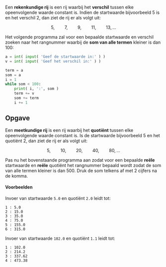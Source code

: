 Een **rekenkundige rij** is een rij waarbij het **verschil** tussen elke opeenvolgende waarde constant is. Indien de startwaarde bijvoorbeeld 5 is en het verschil 2, dan ziet de rij er als volgt uit:

$$
    5,\qquad 7,\qquad 9,\qquad 11,\qquad 13,\ldots
$$

Het volgende programma zal voor een bepaalde startwaarde en verschil zoeken naar het rangnummer waarbij de **som van alle termen** kleiner is dan 100:

```python
a = int( input( 'Geef de startwaarde in:' ) )
v = int( input( 'Geef het verschil in:' ) )

term = a
som = a
i = 1
while som < 100:
    print( i, ':', som )
    term += v
    som += term
    i += 1
```

## Opgave

Een **meetkundige rij** is een rij waarbij het **quotiënt** tussen elke opeenvolgende waarde constant is. Is de startwaarde bijvoorbeeld 5 en het quotiënt 2, dan ziet de rij er als volgt uit:

$$
    5,\qquad 10,\qquad 20,\qquad 40,\qquad 80,\ldots
$$

Pas nu het bovenstaande programma aan zodat voor een bepaalde **reële** startwaarde en **reële** quotiënt het rangnummer bepaald wordt zodat de som van alle termen kleiner is dan 500. Druk de som telkens af met 2 cijfers na de komma.

#### Voorbeelden
Invoer van startwaarde `5.0` en quotiënt `2.0` leidt tot:
```
1 : 5.0
2 : 15.0
3 : 35.0
4 : 75.0
5 : 155.0
6 : 315.0
```

Invoer van startwaarde `102.0` en quotiënt `1.1` leidt tot:
```
1 : 102.0
2 : 214.2
3 : 337.62
4 : 473.38
```

